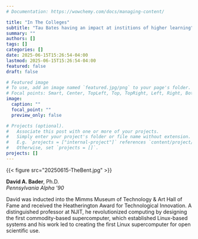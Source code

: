 ```yaml
---
# Documentation: https://wowchemy.com/docs/managing-content/

title: "In The Colleges"
subtitle: "Tau Bates having an impact at institions of higher learning"
summary: ""
authors: []
tags: []
categories: []
date: 2025-06-15T15:26:54-04:00
lastmod: 2025-06-15T15:26:54-04:00
featured: false
draft: false

# Featured image
# To use, add an image named `featured.jpg/png` to your page's folder.
# Focal points: Smart, Center, TopLeft, Top, TopRight, Left, Right, BottomLeft, Bottom, BottomRight.
image:
  caption: ""
  focal_point: ""
  preview_only: false

# Projects (optional).
#   Associate this post with one or more of your projects.
#   Simply enter your project's folder or file name without extension.
#   E.g. `projects = ["internal-project"]` references `content/project/deep-learning/index.md`.
#   Otherwise, set `projects = []`.
projects: []
---
```


{{< figure src="20250615-TheBent.jpg" >}}

**David A. Bader**, Ph.D.  
*Pennsylvania Alpha '90*  

David was inducted into the Mimms Museum of Technology & Art Hall of Fame and received the Heatherington Award for Technological Innovation. A distinguished professor at NJIT, he revolutionized computing by designing the first commodity-based supercomputer, which established Linux-based systems and his work led to creating the first Linux supercomputer for open scientific use.
